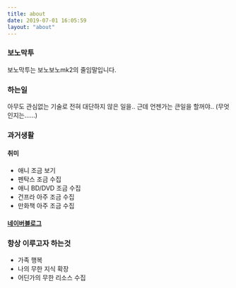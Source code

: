 ```yaml
---
title: about
date: 2019-07-01 16:05:59
layout: "about"
---
```


### 보노막투
보노막투는 보노보노mk2의 줄임말입니다.

### 하는일
아무도 관심없는 기술로 전혀 대단하지 않은 일을..
근데 언젠가는 큰일을 할꺼야.. (무엇인지는......)

### 과거생활
#### 취미
+ 애니 조금 보기
+ 펜탁스 조금 수집
+ 애니 BD/DVD 조금 수집
+ 건프라 아주 조금 수집
+ 만화책 아주 조금 수집

#### [네이버블로그](http://blog.bonobono.net)

### 항상 이루고자 하는것
+ 가족 행복
+ 나의 무한 지식 확장
+ 어딘가의 무한 리소스 수집